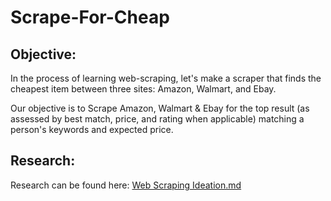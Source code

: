 # Scrape-For-Cheap

## Objective:
 In the process of learning web-scraping, let's make a scraper that finds the cheapest item between three sites: Amazon, Walmart, and Ebay.
 
 Our objective is to Scrape Amazon, Walmart & Ebay for the top result (as assessed by best match, price, and rating when applicable) matching a person's keywords and expected price.

## Research:
 Research can be found here: [Web Scraping Ideation.md](Web%20Scraping%20Ideation.md)

